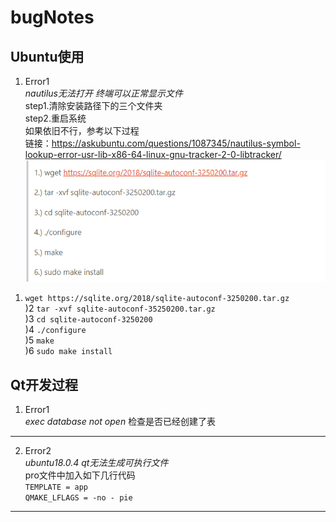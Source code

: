 # bugNotes


## Ubuntu使用

1. Error1  
*nautilus无法打开 终端可以正常显示文件*  
step1.清除安装路径下的三个文件夹  
step2.重启系统  
如果依旧不行，参考以下过程  
链接：https://askubuntu.com/questions/1087345/nautilus-symbol-lookup-error-usr-lib-x86-64-linux-gnu-tracker-2-0-libtracker/  
![](qt_1.png)  
1) `wget https://sqlite.org/2018/sqlite-autoconf-3250200.tar.gz`  
)2 `tar -xvf sqlite-autoconf-35250200.tar.gz`    
)3 `cd sqlite-autoconf-3250200`  
)4 `./configure`  
)5 `make`  
)6 `sudo make install`  


## Qt开发过程  

1. Error1  
*exec database not open*
检查是否已经创建了表 
___
2. Error2  
*ubuntu18.0.4 qt无法生成可执行文件*  
pro文件中加入如下几行代码  
`TEMPLATE = app`  
`QMAKE_LFLAGS = -no - pie`  
___


